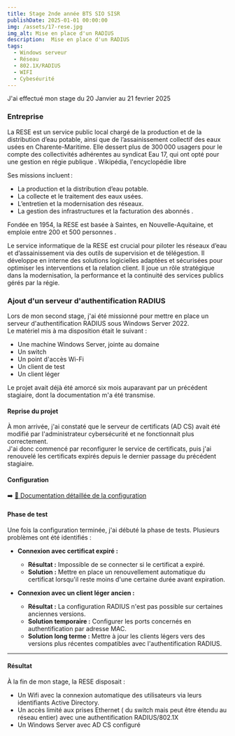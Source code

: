 ```yaml
---
title: Stage 2nde année BTS SIO SISR
publishDate: 2025-01-01 00:00:00
img: /assets/17-rese.jpg
img_alt: Mise en place d'un RADIUS
description:  Mise en place d'un RADIUS
tags:
  - Windows serveur
  - Réseau
  - 802.1X/RADIUS
  - WIFI
  - Cybeséurité
---
```


J'ai effectué mon stage du 20 Janvier au 21 fevrier 2025 

### Entreprise

La RESE est un service public local chargé de la production et de la distribution d’eau potable, ainsi que de l’assainissement collectif des eaux usées en Charente-Maritime. Elle dessert plus de 300 000 usagers pour le compte des collectivités adhérentes au syndicat Eau 17, qui ont opté pour une gestion en régie publique .
Wikipédia, l'encyclopédie libre

Ses missions incluent :
- La production et la distribution d’eau potable.
- La collecte et le traitement des eaux usées.
- L’entretien et la modernisation des réseaux.
- La gestion des infrastructures et la facturation des abonnés .

Fondée en 1954, la RESE est basée à Saintes, en Nouvelle-Aquitaine, et emploie entre 200 et 500 personnes .

Le service informatique de la RESE est crucial pour piloter les réseaux d’eau et d’assainissement via des outils de supervision et de télégestion.
Il développe en interne des solutions logicielles adaptées et sécurisées pour optimiser les interventions et la relation client.
Il joue un rôle stratégique dans la modernisation, la performance et la continuité des services publics gérés par la régie.

### Ajout d'un serveur d'authentification RADIUS

Lors de mon second stage, j'ai été missionné pour mettre en place un serveur d'authentification RADIUS sous Windows Server 2022.  
Le matériel mis à ma disposition était le suivant :
- Une machine Windows Server, jointe au domaine
- Un switch
- Un point d'accès Wi-Fi
- Un client de test
- Un client léger

Le projet avait déjà été amorcé six mois auparavant par un précédent stagiaire, dont la documentation m'a été transmise.

#### Reprise du projet
À mon arrivée, j'ai constaté que le serveur de certificats (AD CS) avait été modifié par l'administrateur cybersécurité et ne fonctionnait plus correctement.  
J'ai donc commencé par reconfigurer le service de certificats, puis j'ai renouvelé les certificats expirés depuis le dernier passage du précédent stagiaire.

#### Configuration
➡️ [📄 Documentation détaillée de la configuration](/assets/livrables/RAdiusSTGINFO.docx.pdf)

#### Phase de test
Une fois la configuration terminée, j'ai débuté la phase de tests. Plusieurs problèmes ont été identifiés :

- **Connexion avec certificat expiré :**
  - **Résultat :** Impossible de se connecter si le certificat a expiré.
  - **Solution :** Mettre en place un renouvellement automatique du certificat lorsqu'il reste moins d'une certaine durée avant expiration.

- **Connexion avec un client léger ancien :**
  - **Résultat :** La configuration RADIUS n'est pas possible sur certaines anciennes versions.
  - **Solution temporaire :** Configurer les ports concernés en authentification par adresse MAC.
  - **Solution long terme :** Mettre à jour les clients légers vers des versions plus récentes compatibles avec l'authentification RADIUS.

---

#### Résultat 

À la fin de mon stage, la RESE disposait :
- Un Wifi avec la connexion automatique des utilisateurs via leurs identifiants Active Directory.
- Un accès limité aux prises Ethernet  ( du switch mais peut être étendu au réseau entier) avec une authentification RADIUS/802.1X
- Un Windows Server avec AD CS configuré